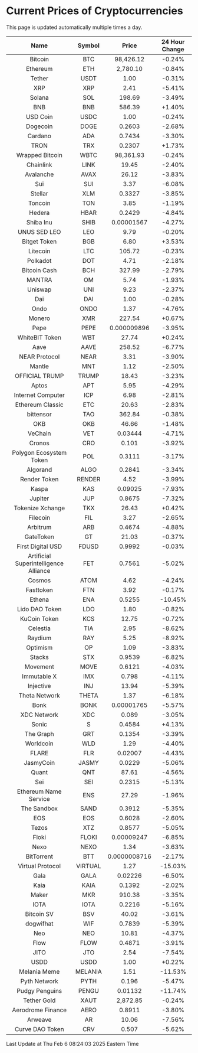 # Current Prices of Cryptocurrencies
This page is updated automatically multiple times a day.

| Name | Symbol | Price | 24 Hour Change |
| :---: |:---:| :---: | :---: |
| Bitcoin | BTC | 98,426.12 | -0.24% |
| Ethereum | ETH | 2,780.10 | -0.84% |
| Tether | USDT | 1.00 | -0.31% |
| XRP | XRP | 2.41 | -5.41% |
| Solana | SOL | 198.69 | -3.49% |
| BNB | BNB | 586.39 | +1.40% |
| USD Coin | USDC | 1.00 | -0.24% |
| Dogecoin | DOGE | 0.2603 | -2.68% |
| Cardano | ADA | 0.7434 | -3.30% |
| TRON | TRX | 0.2307 | +1.73% |
| Wrapped Bitcoin | WBTC | 98,361.93 | -0.24% |
| Chainlink | LINK | 19.45 | -2.40% |
| Avalanche | AVAX | 26.12 | -3.83% |
| Sui | SUI | 3.37 | -6.08% |
| Stellar | XLM | 0.3327 | -3.85% |
| Toncoin | TON | 3.85 | -1.19% |
| Hedera | HBAR | 0.2429 | -4.84% |
| Shiba Inu | SHIB | 0.00001567 | -4.27% |
| UNUS SED LEO | LEO | 9.79 | -0.20% |
| Bitget Token | BGB | 6.80 | +3.53% |
| Litecoin | LTC | 105.72 | -0.23% |
| Polkadot | DOT | 4.71 | -2.18% |
| Bitcoin Cash | BCH | 327.99 | -2.79% |
| MANTRA | OM | 5.74 | -1.93% |
| Uniswap | UNI | 9.23 | -2.37% |
| Dai | DAI | 1.00 | -0.28% |
| Ondo | ONDO | 1.37 | -4.76% |
| Monero | XMR | 227.54 | +0.67% |
| Pepe | PEPE | 0.000009896 | -3.95% |
| WhiteBIT Token | WBT | 27.74 | +0.24% |
| Aave | AAVE | 258.52 | -6.77% |
| NEAR Protocol | NEAR | 3.31 | -3.90% |
| Mantle | MNT | 1.12 | -2.50% |
| OFFICIAL TRUMP | TRUMP | 18.43 | -3.23% |
| Aptos | APT | 5.95 | -4.29% |
| Internet Computer | ICP | 6.98 | -2.81% |
| Ethereum Classic | ETC | 20.63 | -2.83% |
| bittensor | TAO | 362.84 | -0.38% |
| OKB | OKB | 46.66 | -1.48% |
| VeChain | VET | 0.03444 | -4.71% |
| Cronos | CRO | 0.101 | -3.92% |
| Polygon Ecosystem Token | POL | 0.3111 | -3.17% |
| Algorand | ALGO | 0.2841 | -3.34% |
| Render Token | RENDER | 4.52 | -3.99% |
| Kaspa | KAS | 0.09025 | -7.93% |
| Jupiter | JUP | 0.8675 | -7.32% |
| Tokenize Xchange | TKX | 26.43 | +0.42% |
| Filecoin | FIL | 3.27 | -2.65% |
| Arbitrum | ARB | 0.4674 | -4.88% |
| GateToken | GT | 21.03 | -0.37% |
| First Digital USD | FDUSD | 0.9992 | -0.03% |
| Artificial Superintelligence Alliance | FET | 0.7561 | -5.02% |
| Cosmos | ATOM | 4.62 | -4.24% |
| Fasttoken | FTN | 3.92 | -0.17% |
| Ethena | ENA | 0.5255 | -10.45% |
| Lido DAO Token | LDO | 1.80 | -0.82% |
| KuCoin Token | KCS | 12.75 | -0.72% |
| Celestia | TIA | 2.95 | -8.62% |
| Raydium | RAY | 5.25 | -8.92% |
| Optimism | OP | 1.09 | -3.83% |
| Stacks | STX | 0.9539 | -6.82% |
| Movement | MOVE | 0.6121 | -4.03% |
| Immutable X | IMX | 0.798 | -4.11% |
| Injective | INJ | 13.94 | -5.39% |
| Theta Network | THETA | 1.37 | -6.18% |
| Bonk | BONK | 0.00001765 | -5.57% |
| XDC Network | XDC | 0.089 | -3.05% |
| Sonic | S | 0.4584 | +4.13% |
| The Graph | GRT | 0.1354 | -3.39% |
| Worldcoin | WLD | 1.29 | -4.40% |
| FLARE | FLR | 0.02007 | -4.43% |
| JasmyCoin | JASMY | 0.0229 | -5.06% |
| Quant | QNT | 87.61 | -4.56% |
| Sei | SEI | 0.2315 | -5.13% |
| Ethereum Name Service | ENS | 27.29 | -1.96% |
| The Sandbox | SAND | 0.3912 | -5.35% |
| EOS | EOS | 0.6028 | -2.60% |
| Tezos | XTZ | 0.8577 | -5.05% |
| Floki | FLOKI | 0.00009247 | -6.85% |
| Nexo | NEXO | 1.34 | -3.63% |
| BitTorrent | BTT | 0.0000008716 | -2.17% |
| Virtual Protocol | VIRTUAL | 1.27 | -15.03% |
| Gala | GALA | 0.02226 | -6.50% |
| Kaia | KAIA | 0.1392 | -2.02% |
| Maker | MKR | 910.38 | -3.35% |
| IOTA | IOTA | 0.2216 | -5.16% |
| Bitcoin SV | BSV | 40.02 | -3.61% |
| dogwifhat | WIF | 0.7839 | -5.39% |
| Neo | NEO | 10.81 | -4.37% |
| Flow | FLOW | 0.4871 | -3.91% |
| JITO | JTO | 2.54 | -7.54% |
| USDD | USDD | 1.00 | +0.22% |
| Melania Meme | MELANIA | 1.51 | -11.53% |
| Pyth Network | PYTH | 0.196 | -5.47% |
| Pudgy Penguins | PENGU | 0.01132 | -11.74% |
| Tether Gold | XAUT | 2,872.85 | -0.24% |
| Aerodrome Finance | AERO | 0.8911 | -3.80% |
| Arweave | AR | 10.06 | -7.56% |
| Curve DAO Token | CRV | 0.507 | -5.62% |

Last Update at Thu Feb  6 08:24:03 2025 Eastern Time